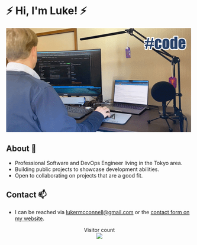 # **⚡ Hi, I'm Luke! ⚡**

<picture>
 <source media="(prefers-color-scheme: dark)" srcset="/code-negative.gif">
 <source media="(prefers-color-scheme: light)" srcset="/code.gif">
 <img alt="Coding sequence" src="/code.gif">
</picture>

## About 👱
- Professional Software and DevOps Engineer living in the Tokyo area.
- Building public projects to showcase development abilities. 
- Open to collaborating on projects that are a good fit.

## Contact 📫
- I can be reached via lukermcconnell@gmail.com or the [contact form on my website](https://lukemcconnell.net/about.html#Contact).

<p align="center"> 
  Visitor count<br>
  <img src="https://profile-counter.glitch.me/lrmcc/count.svg" />
</p>
